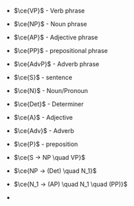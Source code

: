 
- $\ce{VP}$ - Verb phrase
- $\ce{NP}$ - Noun phrase
- $\ce{AP}$ - Adjective phrase
- $\ce{PP}$ - prepositional phrase
- $\ce{AdvP}$ - Adverb phrase

- $\ce{S}$ - sentence
- $\ce{N}$ - Noun/Pronoun
- $\ce{Det}$ - Determiner
- $\ce{A}$ - Adjective
- $\ce{Adv}$ - Adverb
- $\ce{P}$ - preposition




- $\ce{S -> NP \quad VP}$
- $\ce{NP -> (Det) \quad N_1}$
- $\ce{N_1 -> (AP) \quad N_1 \quad (PP)}$
- 
